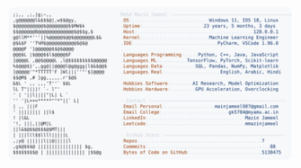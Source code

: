 <picture>
  <source srcset="https://raw.githubusercontent.com/mmazinjameel/mmazinjameel/main/dark_mode.svg?v=1744114762" media="(prefers-color-scheme: dark)">
  <img src="https://raw.githubusercontent.com/mmazinjameel/mmazinjameel/main/light_mode.svg?v=1744114762">
</picture>
